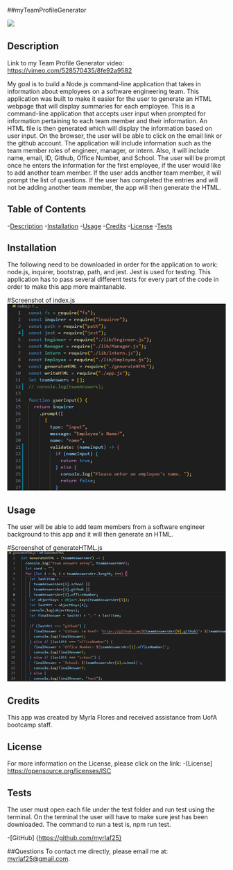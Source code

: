 
##myTeamProfileGenerator



<img src="https://img.shields.io/badge/License-ISC-blue.svg"></img>

## Description

Link to my Team Profile Generator video: https://vimeo.com/528570435/8fe92a9582 

My goal is to build a Node.js command-line application that takes in information about employees on a software engineering team. 
This application was built to make it easier for the user to generate an HTML webpage that will display summaries for each employee. 
This is a command-line application that accepts user input when prompted for information pertaining to each team member and their information. An HTML file is then generated which will display the information based on user input. On the browser, the user will be able to click on the email link or the github account. The application will include information such as the team member roles of engineer, manager, or intern. Also, it will include name, email, ID, Github, Office Number, and School. The user will be prompt once he enters the information for the first employee, if the user would like to add another team member. If the user adds another team member, it will prompt the list of questions. If the user has completed the entries and will not be adding another team member, the app will then generate the HTML. 

## Table of Contents

-[Description](#description)
-[Installation](#installation)
-[Usage](#usage)
-[Credits](#credits)
-[License](#license)
-[Tests](#tests)


## Installation

The following need to be downloaded in order for the application to work: node.js, inquirer, bootstrap, path, and jest. Jest is used for testing. This application has to pass several different tests for every part of the code in order to make this app more maintanable. 

#Screenshot of index.js 
<img src="./assets/TPG-indexjs.png"   alt="photo holder">


## Usage

The user will be able to add team members from a software engineer background to this app and it will then generate an HTML. 

#Screenshot of generateHTML.js
<img src="./assets/TPG-generatehtml.png"   alt="photo holder">

    
## Credits

This app was created by Myrla Flores and received assistance from UofA bootcamp staff. 


## License

For more information on the License, please click on the link: 
-[License] https://opensource.org/licenses/ISC


## Tests
The user must open each file under the test folder and run test using the terminal. On the terminal the user will have to make sure jest has been downloaded. The command to run a test is, npm run test. 

-[GitHub] {https://github.com/myrlaf25}

##Questions
To contact me directly, please email me at: myrlaf25@gmail.com.

